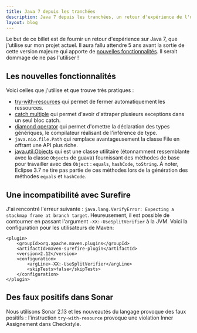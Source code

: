 ```yaml
---
title: Java 7 depuis les tranchées
description: Java 7 depuis les tranchées, un retour d'expérience de l'utilisation de Java 7 au quotidien
layout: blog
---
```

Le but de ce billet est de fournir un retour d'expérience sur Java 7, que j'utilise sur mon projet
actuel. Il aura fallu attendre 5 ans avant la sortie de cette version majeure qui apporte de
[nouvelles
fonctionnalités](http://www.oracle.com/technetwork/java/javase/jdk7-relnotes-418459.html#changes).
Il serait dommage de ne pas l'utiliser !

## Les nouvelles fonctionnalités

Voici celles que j'utilise et que trouve très pratiques :

-   [try-with-resources](http://docs.oracle.com/javase/7/docs/technotes/guides/language/try-with-resources.html)
    qui permet de fermer automatiquement les ressources.
-   [catch
    multiple](http://docs.oracle.com/javase/7/docs/technotes/guides/language/catch-multiple.html)
    qui permet d'avoir d'attraper plusieurs exceptions dans un seul bloc catch.
-   [diamond
    operator](http://docs.oracle.com/javase/7/docs/technotes/guides/language/type-inference-generic-instance-creation.html)
    qui permet d'omettre la déclaration des types génériques, le compilateur réalisant de
    l'inférence de type.
-   `java.nio.file.Path` qui remplace avantageusement la classe File en offrant une API plus riche.
-   [java.util.Objects](http://docs.oracle.com/javase/7/docs/api/java/util/Objects.html) qui est une
    classe utilitaire (étonnamment ressemblante avec la classe `Objects` de guava) fournissant des
    méthodes de base pour travailler avec des `Object` : `equals`, `hashCode`, `toString`. À noter,
    Eclipse 3.7 ne tire pas partie de ces méthodes lors de la génération des méthodes `equals` et
    `hashCode`.
    
## Une incompatibilité avec Surefire

J'ai rencontré l'erreur suivante :
`java.lang.VerifyError: Expecting a stackmap frame at branch target`. Heureusement, il est possible
de contourner en passant l'argument `-XX:-UseSplitVerifier` à la JVM. Voici la configuration pour
les utilisateurs de Maven:

```
<plugin>
    <groupId>org.apache.maven.plugins</groupId>
    <artifactId>maven-surefire-plugin</artifactId>
    <version>2.12</version>
    <configuration>
        <argLine>-XX:-UseSplitVerifier</argLine>
        <skipTests>false</skipTests>
    </configuration>
</plugin>
```

## Des faux positifs dans Sonar

Nous utilisons Sonar 2.13 et les nouveautés du langage provoque des faux positifs : l'instruction
`try-with-resource` provoque une violation Inner Assignement dans Checkstyle.
